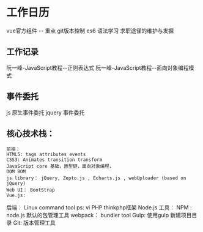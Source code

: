 # 工作日历

  vue官方组件 -- 重点
  git版本控制
  es6 语法学习
  求职途径的维护与发掘

## 工作记录

  阮一峰-JavaScript教程--正则表达式
  阮一峰-JavaScript教程--面向对象编程模式

## 事件委托

js 原生事件委托
jquery 事件委托

## 核心技术栈：

    前端：
    HTML5: tags attributes events
    CSS3: Animates transition transform
    JavaScript core 基础，原型链，面向对象编程，
    DOM BOM
    js library： jQuery, Zepto.js , Echarts.js , webUploader (based on jQuery)
    Web UI： BootStrap
    Vue.js:
  后端：
    Linux command tool
      ps: vi
    PHP
    thinkphp框架
    Node.js
  工具：
    NPM : node.js 默认的包管理工具
    webpack： bundler tool
    Gulp: 使用gulp 新建项目目录
    Git: 版本管理工具
